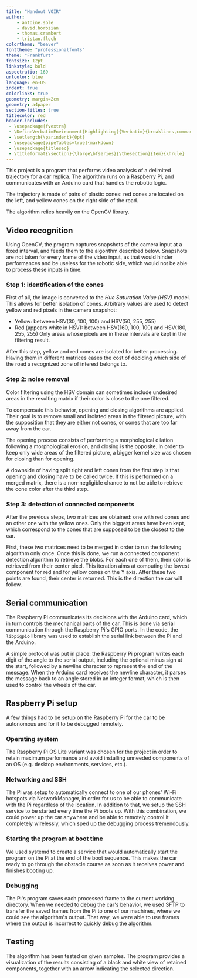 ```yaml
---
title: "Handout VOIR"
author:
    - antoine.sole
    - david.horozian
    - thomas.crambert
    - tristan.floch
colortheme: "beaver"
fonttheme: "professionalfonts"
theme: "Frankfurt"
fontsize: 12pt
linkstyle: bold
aspectratio: 169
urlcolor: blue
language: en-US
indent: true
colorlinks: true
geometry: margin=2cm
geometry: a4paper
section-titles: true
titlecolor: red
header-includes:
 - \usepackage{fvextra}
 - \DefineVerbatimEnvironment{Highlighting}{Verbatim}{breaklines,commandchars=\\\{\}}
 - \setlength{\parindent}{0pt}
 - \usepackage[pipeTables=true]{markdown}
 - \usepackage{titlesec}
 - \titleformat{\section}{\large\bfseries}{\thesection}{1em}{\hrule}
---
```


This project is a program that performs video analysis of a delimited trajectory for a car replica.
The algorithm runs on a Raspberry Pi, and communicates with an Arduino card that handles the robotic logic.

The trajectory is made of pairs of plastic cones: red cones are located on the left, and yellow cones on the right
side of the road.

The algorithm relies heavily on the OpenCV library.

## Video recognition

Using OpenCV, the program captures snapshots of the camera input at a fixed interval, and feeds them
to the algorithm described below. Snapshots are not taken for every frame of the video input, as that would
hinder performances and be useless for the robotic side, which would not be able to process these inputs in
time.

### Step 1: identification of the cones

First of all, the image is converted to the *Hue Saturation Value (HSV)* model.
This allows for better isolation of cones.
Arbitrary values are used to detect yellow and red pixels in the camera snapshot:
- Yellow: between HSV(30, 100, 100) and HSV(50, 255, 255)
- Red (appears white in HSV): between HSV(160, 100, 100) and HSV(180, 255, 255)
Only areas whose pixels are in these intervals are kept in the filtering result.

After this step, yellow and red cones are isolated for better processing.
Having them in different matrices eases the cost of deciding which side of the road a recognized zone of interest belongs to.

### Step 2: noise removal

Color filtering using the HSV domain can sometimes include undesired areas in the resulting matrix if their color is close to the one filtered.

To compensate this behavior, opening and closing algorithms are applied.
Their goal is to remove small and isolated areas in the filtered picture, with the supposition that they are either not cones, or cones that are too far away from the car.

The opening process consists of performing a morphological dilation following a morphological erosion, and closing is the opposite.
In order to keep only wide areas of the filtered picture, a bigger kernel size was chosen for closing than for opening.

A downside of having split right and left cones from the first step is that opening and closing have to be called twice.
If this is performed on a merged matrix, there is a non-negligible chance to not be able to retrieve the cone color after the third step.

### Step 3: detection of connected components

After the previous steps, two matrices are obtained: one with red cones and an other one with the yellow ones.
Only the biggest areas have been kept, which correspond to the cones that are supposed to be the closest to the car.

First, these two matrices need to be merged in order to run the following algorithm only once.
Once this is done, we run a connected component detection algorithm to retrieve the blobs.
For each one of them, their color is retrieved from their center pixel.
This iteration aims at computing the lowest component for red and for yellow cones on the Y axis.
After these two points are found, their center is returned. This is the direction the car will follow.

## Serial communication

The Raspberry Pi communicates its decisions with the Arduino card, which in turn controls the mechanical parts of the car.
This is done via serial communication through the Raspberry Pi's GPIO ports. In the code, the `libpigpio` library was used to establish the serial link between the Pi and the Arduino.

A simple protocol was put in place: the Raspberry Pi program writes each digit of the angle to the serial output, including the optional minus sign at the start, followed by a newline character to represent the end of the message.
When the Arduino card receives the newline character, it parses the message back to an angle stored in an integer format, which is then used to control the wheels of the car.

## Raspberry Pi setup

A few things had to be setup on the Raspberry Pi for the car to be autonomous and for it to be debugged remotely.

### Operating system

The Raspberry Pi OS Lite variant was chosen for the project in order to retain maximum performance and avoid installing unneeded components of an OS (e.g. desktop environments, services, etc.).

### Networking and SSH

The Pi was setup to automatically connect to one of our phones' Wi-Fi hotspots via NetworkManager, in order for us to be able to communicate with the Pi regardless of the location. In addition to that, we setup the SSH service to be started every time the Pi boots up. With this combination, we could power up the car anywhere and be able to remotely control it completely wirelessly, which sped up the debugging process tremendously.

### Starting the program at boot time

We used systemd to create a service that would automatically start the program on the Pi at the end of the boot sequence. This makes the car ready to go through the obstacle course as soon as it receives power and finishes booting up.

### Debugging

The Pi's program saves each processed frame to the current working directory. When we needed to debug the car's behavior, we used SFTP to transfer the saved frames from the Pi to one of our machines, where we could see the algorithm's output. That way, we were able to use frames where the output is incorrect to quickly debug the algorithm.

## Testing

The algorithm has been tested on given samples.
The program provides a visualization of the results consisting of a black and white view of retained components, together with an arrow indicating the selected direction.
